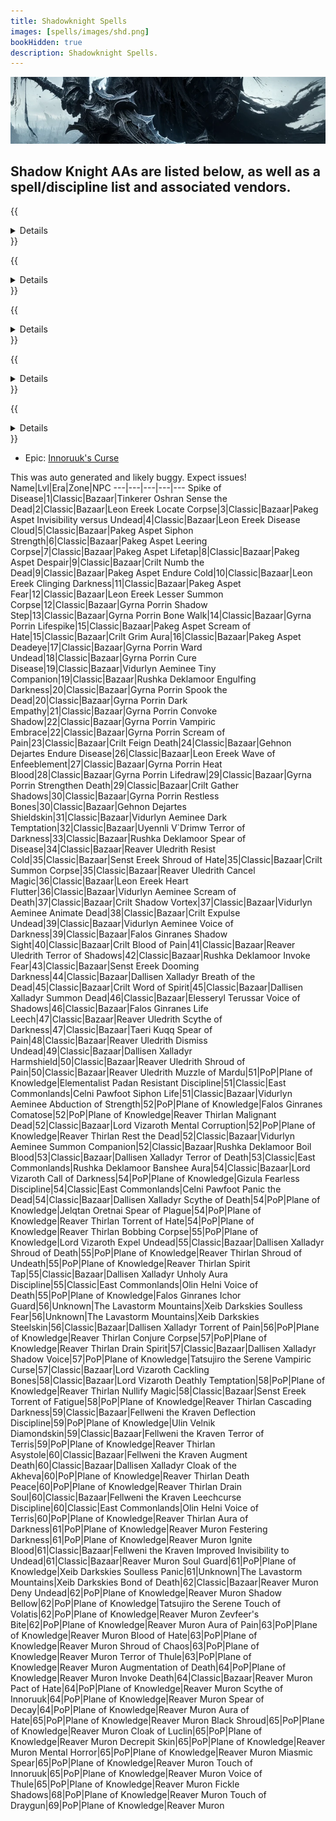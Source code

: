 ```yaml
---
title: Shadowknight Spells
images: [spells/images/shd.png]
bookHidden: true
description: Shadowknight Spells.
---
```

![Shadowknight Spells](images/shd-banner.png)

## Shadow Knight AAs are listed below, as well as a spell/discipline list and associated vendors.

{{<details title="Explosion of Spite (Active)">}}
Every 60 seconds, This ability will fill creatures closely around you with hatred towards you.
{{</details>}}

{{<details title="Mortal Coil (Passive)">}}
When the Shadow Knight gets credit for a successful kill, Mortal Coil grants a 25% chance to harvest the energy of his victim's departing essence. This energy improves the Shadow Knight's AC and grants him the ability to draw hit points from his enemies as he attacks them.
{{</details>}}

{{<details title="Bazaar Gate (Active)">}}
Every 10 minutes, Allows you to teleport to the bazaar when out of combat.
{{</details>}}

{{<details title="Eyes Wide Open Rank 8 (Passive)">}}
This passive ability increases the capacity of your extended target window by one slot per rank.
{{</details>}}

{{<details title="Mystical Attuning Rank 5 (Passive)">}}
This ability increases the number of mystical effects that can affect you at once by 1 per rank.
{{</details>}}

- Epic: [Innoruuk's Curse](epics/shd-epic.md)


This was auto generated and likely buggy. Expect issues!
Name|Lvl|Era|Zone|NPC
---|---|---|---|---
Spike of Disease|1|Classic|Bazaar|Tinkerer Oshran
Sense the Dead|2|Classic|Bazaar|Leon Ereek
Locate Corpse|3|Classic|Bazaar|Pakeg Aspet
Invisibility versus Undead|4|Classic|Bazaar|Leon Ereek
Disease Cloud|5|Classic|Bazaar|Pakeg Aspet
Siphon Strength|6|Classic|Bazaar|Pakeg Aspet
Leering Corpse|7|Classic|Bazaar|Pakeg Aspet
Lifetap|8|Classic|Bazaar|Pakeg Aspet
Despair|9|Classic|Bazaar|Crilt
Numb the Dead|9|Classic|Bazaar|Pakeg Aspet
Endure Cold|10|Classic|Bazaar|Leon Ereek
Clinging Darkness|11|Classic|Bazaar|Pakeg Aspet
Fear|12|Classic|Bazaar|Leon Ereek
Lesser Summon Corpse|12|Classic|Bazaar|Gyrna Porrin
Shadow Step|13|Classic|Bazaar|Gyrna Porrin
Bone Walk|14|Classic|Bazaar|Gyrna Porrin
Lifespike|15|Classic|Bazaar|Pakeg Aspet
Scream of Hate|15|Classic|Bazaar|Crilt
Grim Aura|16|Classic|Bazaar|Pakeg Aspet
Deadeye|17|Classic|Bazaar|Gyrna Porrin
Ward Undead|18|Classic|Bazaar|Gyrna Porrin
Cure Disease|19|Classic|Bazaar|Vidurlyn Aeminee
Tiny Companion|19|Classic|Bazaar|Rushka Deklamoor
Engulfing Darkness|20|Classic|Bazaar|Gyrna Porrin
Spook the Dead|20|Classic|Bazaar|Gyrna Porrin
Dark Empathy|21|Classic|Bazaar|Gyrna Porrin
Convoke Shadow|22|Classic|Bazaar|Gyrna Porrin
Vampiric Embrace|22|Classic|Bazaar|Gyrna Porrin
Scream of Pain|23|Classic|Bazaar|Crilt
Feign Death|24|Classic|Bazaar|Gehnon Dejartes
Endure Disease|26|Classic|Bazaar|Leon Ereek
Wave of Enfeeblement|27|Classic|Bazaar|Gyrna Porrin
Heat Blood|28|Classic|Bazaar|Gyrna Porrin
Lifedraw|29|Classic|Bazaar|Gyrna Porrin
Strengthen Death|29|Classic|Bazaar|Crilt
Gather Shadows|30|Classic|Bazaar|Gyrna Porrin
Restless Bones|30|Classic|Bazaar|Gehnon Dejartes
Shieldskin|31|Classic|Bazaar|Vidurlyn Aeminee
Dark Temptation|32|Classic|Bazaar|Uyennli V`Drimw
Terror of Darkness|33|Classic|Bazaar|Rushka Deklamoor
Spear of Disease|34|Classic|Bazaar|Reaver Uledrith
Resist Cold|35|Classic|Bazaar|Senst Ereek
Shroud of Hate|35|Classic|Bazaar|Crilt
Summon Corpse|35|Classic|Bazaar|Reaver Uledrith
Cancel Magic|36|Classic|Bazaar|Leon Ereek
Heart Flutter|36|Classic|Bazaar|Vidurlyn Aeminee
Scream of Death|37|Classic|Bazaar|Crilt
Shadow Vortex|37|Classic|Bazaar|Vidurlyn Aeminee
Animate Dead|38|Classic|Bazaar|Crilt
Expulse Undead|39|Classic|Bazaar|Vidurlyn Aeminee
Voice of Darkness|39|Classic|Bazaar|Falos Ginranes
Shadow Sight|40|Classic|Bazaar|Crilt
Blood of Pain|41|Classic|Bazaar|Reaver Uledrith
Terror of Shadows|42|Classic|Bazaar|Rushka Deklamoor
Invoke Fear|43|Classic|Bazaar|Senst Ereek
Dooming Darkness|44|Classic|Bazaar|Dallisen Xalladyr
Breath of the Dead|45|Classic|Bazaar|Crilt
Word of Spirit|45|Classic|Bazaar|Dallisen Xalladyr
Summon Dead|46|Classic|Bazaar|Elesseryl Terussar
Voice of Shadows|46|Classic|Bazaar|Falos Ginranes
Life Leech|47|Classic|Bazaar|Reaver Uledrith
Scythe of Darkness|47|Classic|Bazaar|Taeri Kuqq
Spear of Pain|48|Classic|Bazaar|Reaver Uledrith
Dismiss Undead|49|Classic|Bazaar|Dallisen Xalladyr
Harmshield|50|Classic|Bazaar|Reaver Uledrith
Shroud of Pain|50|Classic|Bazaar|Reaver Uledrith
Muzzle of Mardu|51|PoP|Plane of Knowledge|Elementalist Padan
Resistant Discipline|51|Classic|East Commonlands|Celni Pawfoot
Siphon Life|51|Classic|Bazaar|Vidurlyn Aeminee
Abduction of Strength|52|PoP|Plane of Knowledge|Falos Ginranes
Comatose|52|PoP|Plane of Knowledge|Reaver Thirlan
Malignant Dead|52|Classic|Bazaar|Lord Vizaroth
Mental Corruption|52|PoP|Plane of Knowledge|Reaver Thirlan
Rest the Dead|52|Classic|Bazaar|Vidurlyn Aeminee
Summon Companion|52|Classic|Bazaar|Rushka Deklamoor
Boil Blood|53|Classic|Bazaar|Dallisen Xalladyr
Terror of Death|53|Classic|East Commonlands|Rushka Deklamoor
Banshee Aura|54|Classic|Bazaar|Lord Vizaroth
Call of Darkness|54|PoP|Plane of Knowledge|Gizula
Fearless Discipline|54|Classic|East Commonlands|Celni Pawfoot
Panic the Dead|54|Classic|Bazaar|Dallisen Xalladyr
Scythe of Death|54|PoP|Plane of Knowledge|Jelqtan Oretnai
Spear of Plague|54|PoP|Plane of Knowledge|Reaver Thirlan
Torrent of Hate|54|PoP|Plane of Knowledge|Reaver Thirlan
Bobbing Corpse|55|PoP|Plane of Knowledge|Lord Vizaroth
Expel Undead|55|Classic|Bazaar|Dallisen Xalladyr
Shroud of Death|55|PoP|Plane of Knowledge|Reaver Thirlan
Shroud of Undeath|55|PoP|Plane of Knowledge|Reaver Thirlan
Spirit Tap|55|Classic|Bazaar|Dallisen Xalladyr
Unholy Aura Discipline|55|Classic|East Commonlands|Olin Helni
Voice of Death|55|PoP|Plane of Knowledge|Falos Ginranes
Ichor Guard|56|Unknown|The Lavastorm Mountains|Xeib Darkskies
Soulless Fear|56|Unknown|The Lavastorm Mountains|Xeib Darkskies
Steelskin|56|Classic|Bazaar|Dallisen Xalladyr
Torrent of Pain|56|PoP|Plane of Knowledge|Reaver Thirlan
Conjure Corpse|57|PoP|Plane of Knowledge|Reaver Thirlan
Drain Spirit|57|Classic|Bazaar|Dallisen Xalladyr
Shadow Voice|57|PoP|Plane of Knowledge|Tatsujiro the Serene
Vampiric Curse|57|Classic|Bazaar|Lord Vizaroth
Cackling Bones|58|Classic|Bazaar|Lord Vizaroth
Deathly Temptation|58|PoP|Plane of Knowledge|Reaver Thirlan
Nullify Magic|58|Classic|Bazaar|Senst Ereek
Torrent of Fatigue|58|PoP|Plane of Knowledge|Reaver Thirlan
Cascading Darkness|59|Classic|Bazaar|Fellweni the Kraven
Deflection Discipline|59|PoP|Plane of Knowledge|Ulin Velnik
Diamondskin|59|Classic|Bazaar|Fellweni the Kraven
Terror of Terris|59|PoP|Plane of Knowledge|Reaver Thirlan
Asystole|60|Classic|Bazaar|Fellweni the Kraven
Augment Death|60|Classic|Bazaar|Dallisen Xalladyr
Cloak of the Akheva|60|PoP|Plane of Knowledge|Reaver Thirlan
Death Peace|60|PoP|Plane of Knowledge|Reaver Thirlan
Drain Soul|60|Classic|Bazaar|Fellweni the Kraven
Leechcurse Discipline|60|Classic|East Commonlands|Olin Helni
Voice of Terris|60|PoP|Plane of Knowledge|Reaver Thirlan
Aura of Darkness|61|PoP|Plane of Knowledge|Reaver Muron
Festering Darkness|61|PoP|Plane of Knowledge|Reaver Muron
Ignite Blood|61|Classic|Bazaar|Fellweni the Kraven
Improved Invisibility to Undead|61|Classic|Bazaar|Reaver Muron
Soul Guard|61|PoP|Plane of Knowledge|Xeib Darkskies
Soulless Panic|61|Unknown|The Lavastorm Mountains|Xeib Darkskies
Bond of Death|62|Classic|Bazaar|Reaver Muron
Deny Undead|62|PoP|Plane of Knowledge|Reaver Muron
Shadow Bellow|62|PoP|Plane of Knowledge|Tatsujiro the Serene
Touch of Volatis|62|PoP|Plane of Knowledge|Reaver Muron
Zevfeer's Bite|62|PoP|Plane of Knowledge|Reaver Muron
Aura of Pain|63|PoP|Plane of Knowledge|Reaver Muron
Blood of Hate|63|PoP|Plane of Knowledge|Reaver Muron
Shroud of Chaos|63|PoP|Plane of Knowledge|Reaver Muron
Terror of Thule|63|PoP|Plane of Knowledge|Reaver Muron
Augmentation of Death|64|PoP|Plane of Knowledge|Reaver Muron
Invoke Death|64|Classic|Bazaar|Reaver Muron
Pact of Hate|64|PoP|Plane of Knowledge|Reaver Muron
Scythe of Innoruuk|64|PoP|Plane of Knowledge|Reaver Muron
Spear of Decay|64|PoP|Plane of Knowledge|Reaver Muron
Aura of Hate|65|PoP|Plane of Knowledge|Reaver Muron
Black Shroud|65|PoP|Plane of Knowledge|Reaver Muron
Cloak of Luclin|65|PoP|Plane of Knowledge|Reaver Muron
Decrepit Skin|65|PoP|Plane of Knowledge|Reaver Muron
Mental Horror|65|PoP|Plane of Knowledge|Reaver Muron
Miasmic Spear|65|PoP|Plane of Knowledge|Reaver Muron
Touch of Innoruuk|65|PoP|Plane of Knowledge|Reaver Muron
Voice of Thule|65|PoP|Plane of Knowledge|Reaver Muron
Fickle Shadows|68|PoP|Plane of Knowledge|Reaver Muron
Touch of Draygun|69|PoP|Plane of Knowledge|Reaver Muron
